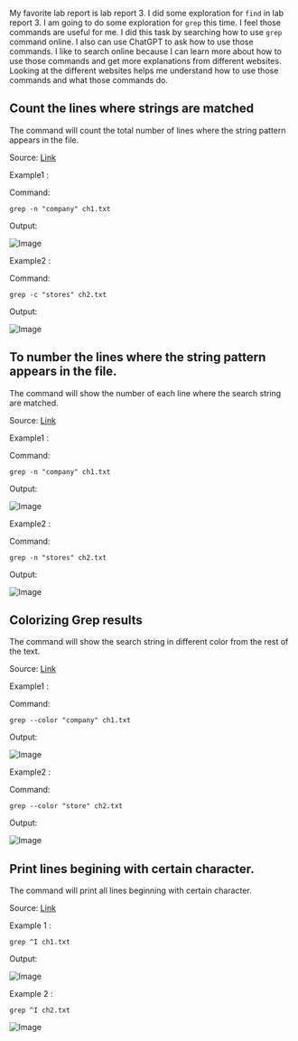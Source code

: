 My favorite lab report is lab report 3. I did some exploration for `find` in lab report 3. I am going to do some exploration for `grep` this time. I feel those commands are useful for me. I did this task by searching how to use `grep` command online. I also can use ChatGPT to ask how to use those commands. I like to search online because I can learn more about how to use those commands and get more explanations from different websites. Looking at the different websites helps me understand how to use those commands and what those commands do.


## Count the lines where strings are matched

The command will count the total number of lines where the string pattern appears in the file.

Source: [Link](https://www.digitalocean.com/community/tutorials/grep-command-in-linux-unix)


Example1 :

Command: 

```grep -n "company" ch1.txt```

Output:

![Image](1-1.png)

Example2 :

Command: 

```grep -c "stores" ch2.txt```

Output:

![Image](1-2.png)

## To number the lines where the string pattern appears in the file.

The command will show the number of each line where the search string are matched.

Source: [Link](https://www.digitalocean.com/community/tutorials/grep-command-in-linux-unix)

Example1 :

Command:

 ```grep -n "company" ch1.txt```

Output:

![Image](2-1.png)


Example2 :

Command: 

```grep -n "stores" ch2.txt```

Output:

![Image](2-2.png)

## Colorizing Grep results

The command will show the search string in different color from the rest of the text.

Source: [Link](https://www.digitalocean.com/community/tutorials/grep-command-in-linux-unix)


Example1 :

Command:

```grep --color "company" ch1.txt```

Output:

![Image](3-1.png)

Example2 :

Command:

```grep --color "store" ch2.txt```

Output:

![Image](3-2.png)

## Print lines begining with certain character.

The command will print all lines beginning with certain character.

Source: [Link](https://www.digitalocean.com/community/tutorials/grep-command-in-linux-unix)

Example 1 :

```grep ^I ch1.txt```

Output: 

![Image](4-1.png)

Example 2 :

```grep ^I ch2.txt```

![Image](4-2.png)
















